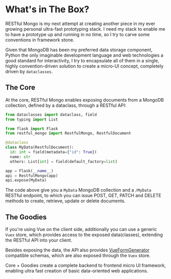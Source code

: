 # What's in The Box?

RESTful Mongo is my next attempt at creating another piece in my ever growing personal ultra-fast prototyping stack. I need my stack to enable me to have a prototype up and running in no time, so I try to carve some conventions in framework stone.

Given that MongoDB has been my preferred data storage component, Python the only imaginable development language and web technologies a good standard for interactivity, I try to encapsulate all of them in a single, highly convention-driven solution to create a micro-UI concept, completely driven by `dataclasses`.

## The Core

At the core, RESTful Mongo enables exposing documents from a MongoDB collection, defined by a dataclass, through a RESTful API:

```python
from dataclasses import dataclass, field
from typing import List

from flask import Flask
from restful_mongo import RestfulMongo, RestfulDocument

@dataclass
class MyData(RestfulDocument):
  id: int = field(metadata={"id": True})
  name: str
  others: List[int] = field(default_factory=list)

app = Flask(__name__)
api = RestfulMongo(app)
api.expose(MyData)
```

The code above give you a `MyData` MongoDB collection and a `/MyData` RESTful endpoint, to which you can issue POST, GET, PATCH and DELETE methods to create, retrieve, update or delete documents.

## The Goodies

If you're using Vue on the client side, additionally you can use a generic `Vuex` store, which provides access to the exposed data(classes), extending the RESTful API into your client.

Besides exposing the data, the API also provides [VueFormGenerator](https://icebob.gitbooks.io/vueformgenerator/content/) compatible schemas, which are also exposed through the `Vuex` store.

Core + Goodies create a complete backend to frontend micro UI framework, enabling ultra fast creation of basic data-oriented web applications.
